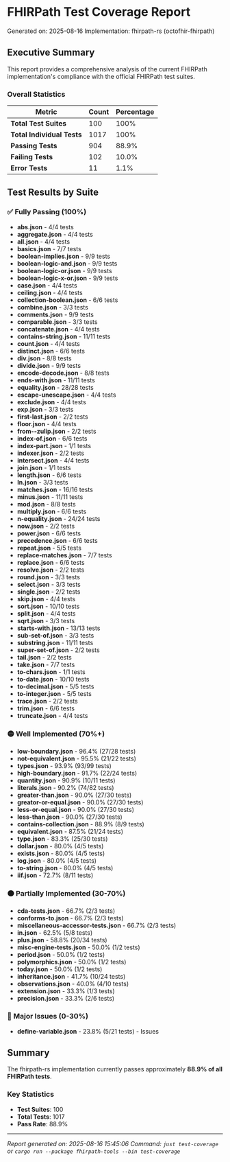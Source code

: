 # FHIRPath Test Coverage Report

Generated on: 2025-08-16
Implementation: fhirpath-rs (octofhir-fhirpath)

## Executive Summary

This report provides a comprehensive analysis of the current FHIRPath implementation's compliance with the official FHIRPath test suites.

### Overall Statistics

| Metric | Count | Percentage |
|--------|-------|------------|
| **Total Test Suites** | 100 | 100% |
| **Total Individual Tests** | 1017 | 100% |
| **Passing Tests** | 904 | 88.9% |
| **Failing Tests** | 102 | 10.0% |
| **Error Tests** | 11 | 1.1% |

## Test Results by Suite

### ✅ Fully Passing (100%)

- **abs.json** - 4/4 tests
- **aggregate.json** - 4/4 tests
- **all.json** - 4/4 tests
- **basics.json** - 7/7 tests
- **boolean-implies.json** - 9/9 tests
- **boolean-logic-and.json** - 9/9 tests
- **boolean-logic-or.json** - 9/9 tests
- **boolean-logic-x-or.json** - 9/9 tests
- **case.json** - 4/4 tests
- **ceiling.json** - 4/4 tests
- **collection-boolean.json** - 6/6 tests
- **combine.json** - 3/3 tests
- **comments.json** - 9/9 tests
- **comparable.json** - 3/3 tests
- **concatenate.json** - 4/4 tests
- **contains-string.json** - 11/11 tests
- **count.json** - 4/4 tests
- **distinct.json** - 6/6 tests
- **div.json** - 8/8 tests
- **divide.json** - 9/9 tests
- **encode-decode.json** - 8/8 tests
- **ends-with.json** - 11/11 tests
- **equality.json** - 28/28 tests
- **escape-unescape.json** - 4/4 tests
- **exclude.json** - 4/4 tests
- **exp.json** - 3/3 tests
- **first-last.json** - 2/2 tests
- **floor.json** - 4/4 tests
- **from--zulip.json** - 2/2 tests
- **index-of.json** - 6/6 tests
- **index-part.json** - 1/1 tests
- **indexer.json** - 2/2 tests
- **intersect.json** - 4/4 tests
- **join.json** - 1/1 tests
- **length.json** - 6/6 tests
- **ln.json** - 3/3 tests
- **matches.json** - 16/16 tests
- **minus.json** - 11/11 tests
- **mod.json** - 8/8 tests
- **multiply.json** - 6/6 tests
- **n-equality.json** - 24/24 tests
- **now.json** - 2/2 tests
- **power.json** - 6/6 tests
- **precedence.json** - 6/6 tests
- **repeat.json** - 5/5 tests
- **replace-matches.json** - 7/7 tests
- **replace.json** - 6/6 tests
- **resolve.json** - 2/2 tests
- **round.json** - 3/3 tests
- **select.json** - 3/3 tests
- **single.json** - 2/2 tests
- **skip.json** - 4/4 tests
- **sort.json** - 10/10 tests
- **split.json** - 4/4 tests
- **sqrt.json** - 3/3 tests
- **starts-with.json** - 13/13 tests
- **sub-set-of.json** - 3/3 tests
- **substring.json** - 11/11 tests
- **super-set-of.json** - 2/2 tests
- **tail.json** - 2/2 tests
- **take.json** - 7/7 tests
- **to-chars.json** - 1/1 tests
- **to-date.json** - 10/10 tests
- **to-decimal.json** - 5/5 tests
- **to-integer.json** - 5/5 tests
- **trace.json** - 2/2 tests
- **trim.json** - 6/6 tests
- **truncate.json** - 4/4 tests

### 🟡 Well Implemented (70%+)

- **low-boundary.json** - 96.4% (27/28 tests)
- **not-equivalent.json** - 95.5% (21/22 tests)
- **types.json** - 93.9% (93/99 tests)
- **high-boundary.json** - 91.7% (22/24 tests)
- **quantity.json** - 90.9% (10/11 tests)
- **literals.json** - 90.2% (74/82 tests)
- **greater-than.json** - 90.0% (27/30 tests)
- **greator-or-equal.json** - 90.0% (27/30 tests)
- **less-or-equal.json** - 90.0% (27/30 tests)
- **less-than.json** - 90.0% (27/30 tests)
- **contains-collection.json** - 88.9% (8/9 tests)
- **equivalent.json** - 87.5% (21/24 tests)
- **type.json** - 83.3% (25/30 tests)
- **dollar.json** - 80.0% (4/5 tests)
- **exists.json** - 80.0% (4/5 tests)
- **log.json** - 80.0% (4/5 tests)
- **to-string.json** - 80.0% (4/5 tests)
- **iif.json** - 72.7% (8/11 tests)

### 🟠 Partially Implemented (30-70%)

- **cda-tests.json** - 66.7% (2/3 tests)
- **conforms-to.json** - 66.7% (2/3 tests)
- **miscellaneous-accessor-tests.json** - 66.7% (2/3 tests)
- **in.json** - 62.5% (5/8 tests)
- **plus.json** - 58.8% (20/34 tests)
- **misc-engine-tests.json** - 50.0% (1/2 tests)
- **period.json** - 50.0% (1/2 tests)
- **polymorphics.json** - 50.0% (1/2 tests)
- **today.json** - 50.0% (1/2 tests)
- **inheritance.json** - 41.7% (10/24 tests)
- **observations.json** - 40.0% (4/10 tests)
- **extension.json** - 33.3% (1/3 tests)
- **precision.json** - 33.3% (2/6 tests)

### 🔴 Major Issues (0-30%)

- **define-variable.json** - 23.8% (5/21 tests) - Issues

## Summary

The fhirpath-rs implementation currently passes approximately **88.9% of all FHIRPath tests**.

### Key Statistics
- **Test Suites**: 100
- **Total Tests**: 1017
- **Pass Rate**: 88.9%

---

*Report generated on: 2025-08-16 15:45:06*
*Command: `just test-coverage` or `cargo run --package fhirpath-tools --bin test-coverage`*
